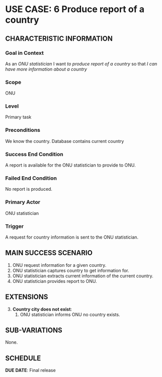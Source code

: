 # USE CASE: 6 Produce report of a country

## CHARACTERISTIC INFORMATION

### Goal in Context

As an *ONU statistician* I want *to produce report of a country* so that *I can have more information about a country*

### Scope

ONU

### Level

Primary task

### Preconditions

We know the country.  Database contains current country

### Success End Condition

A report is available for the ONU statistician to provide to ONU.

### Failed End Condition

No report is produced.

### Primary Actor

ONU statistician

### Trigger

A request for country information is sent to the ONU statistician.

## MAIN SUCCESS SCENARIO

1. ONU request information for a given country.
2. ONU statistician captures country to get information for.
3. ONU statistician extracts current information of the current country.
4. ONU statistician provides report to ONU.

## EXTENSIONS

3. **Country city does not exist**:
    1. ONU statistician informs ONU no country exists.

## SUB-VARIATIONS

None.

## SCHEDULE

**DUE DATE**: Final release 
